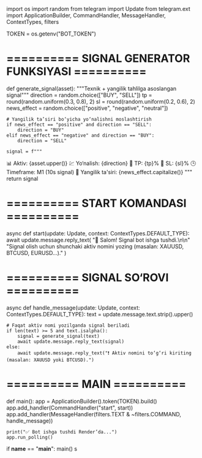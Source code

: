import os
import random
from telegram import Update
from telegram.ext import ApplicationBuilder, CommandHandler, MessageHandler, ContextTypes, filters

TOKEN = os.getenv("BOT_TOKEN")

# ========== SIGNAL GENERATOR FUNKSIYASI ==========
def generate_signal(asset):
    """Texnik + yangilik tahlilga asoslangan signal"""
    direction = random.choice(["BUY", "SELL"])
    tp = round(random.uniform(0.3, 0.8), 2)
    sl = round(random.uniform(0.2, 0.6), 2)
    news_effect = random.choice(["positive", "negative", "neutral"])

    # Yangilik ta’siri bo‘yicha yo‘nalishni moslashtirish
    if news_effect == "positive" and direction == "SELL":
        direction = "BUY"
    elif news_effect == "negative" and direction == "BUY":
        direction = "SELL"

    signal = f"""
📊 Aktiv: {asset.upper()}
💹 Yo‘nalish: {direction}
🎯 TP: {tp}%
🛑 SL: {sl}%
🕒 Timeframe: M1 (10s signal)
📰 Yangilik ta'siri: {news_effect.capitalize()}
"""
    return signal

# ========== START KOMANDASI ==========
async def start(update: Update, context: ContextTypes.DEFAULT_TYPE):
    await update.message.reply_text(
        "👋 Salom! Signal bot ishga tushdi.\n\n"
        "Signal olish uchun shunchaki aktiv nomini yozing (masalan: XAUUSD, BTCUSD, EURUSD...)."
    )

# ========== SIGNAL SO‘ROVI ==========
async def handle_message(update: Update, context: ContextTypes.DEFAULT_TYPE):
    text = update.message.text.strip().upper()

    # Faqat aktiv nomi yozilganda signal beriladi
    if len(text) >= 5 and text.isalpha():
        signal = generate_signal(text)
        await update.message.reply_text(signal)
    else:
        await update.message.reply_text("❗ Aktiv nomini to‘g‘ri kiriting (masalan: XAUUSD yoki BTCUSD).")

# ========== MAIN ==========
def main():
    app = ApplicationBuilder().token(TOKEN).build()
    app.add_handler(CommandHandler("start", start))
    app.add_handler(MessageHandler(filters.TEXT & ~filters.COMMAND, handle_message))

    print("✅ Bot ishga tushdi Render’da...")
    app.run_polling()

if __name__ == "__main__":
    main()
s